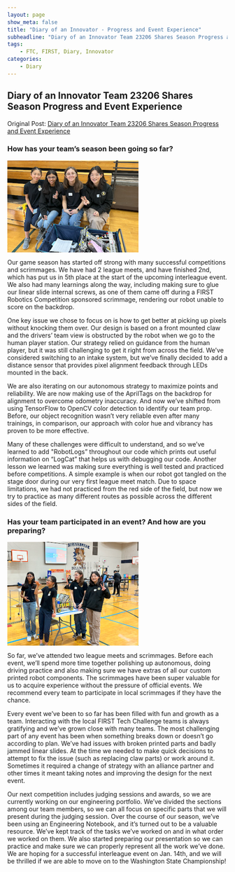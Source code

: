 ```yaml
---
layout: page
show_meta: false
title: "Diary of an Innovator - Progress and Event Experience"
subheadline: "Diary of an Innovator Team 23206 Shares Season Progress and Event Experience"
tags:
    - FTC, FIRST, Diary, Innovator
categories:
    - Diary
---
```

## Diary of an Innovator Team 23206 Shares Season Progress and Event Experience

Original Post: [Diary of an Innovator Team 23206 Shares Season Progress and Event Experience](https://firsttechchallenge.blogspot.com/2024/01/diary-of-innovator-team-23206-shares.html)

### How has your team’s season been going so far? 

<img src="../../images/blog/Diary Entry 2a.png" align="middle" alt="Diary Entry 1a.png" width="300" />

Our game season has started off strong with many successful competitions and scrimmages. We have had 2 league meets, and have finished 2nd, which has put us in 5th place at the start of the upcoming interleague event. We also had many learnings along the way, including making sure to glue our linear slide internal screws, as one of them came off during a FIRST Robotics Competition sponsored scrimmage, rendering our robot unable to score on the backdrop. 

One key issue we chose to focus on is how to get better at picking up pixels without knocking them over. Our design is based on a front mounted claw and the drivers’ team view is obstructed by the robot when we go to the human player station. Our strategy relied on guidance from the human player, but it was still challenging to get it right from across the field. We’ve considered switching to an intake system, but we’ve finally decided to add a distance sensor that provides pixel alignment feedback through LEDs mounted in the back. 

We are also iterating on our autonomous strategy to maximize points and reliability. We are now making use of the AprilTags on the backdrop for alignment to overcome odometry inaccuracy. And now we’ve shifted from using TensorFlow to OpenCV color detection to identify our team prop. Before, our object recognition wasn’t very reliable even after many trainings, in comparison, our approach with color hue and vibrancy has proven to be more effective. 

Many of these challenges were difficult to understand, and so we’ve learned to add "RobotLogs” throughout our code which prints out useful information on “LogCat” that helps us with debugging our code. Another lesson we learned was making sure everything is well tested and practiced before competitions. A simple example is when our robot got tangled on the stage door during our very first league meet match. Due to space limitations, we had not practiced from the red side of the field, but now we try to practice as many different routes as possible across the different sides of the field. 

### Has your team participated in an event? And how are you preparing?

<img src="../../images/blog/Diary Entry 2b.png" align="middle" alt="Diary Entry 2a.png" width="300" />

So far, we’ve attended two league meets and scrimmages. Before each event, we’ll spend more time together polishing up autonomous, doing driving practice and also making sure we have extras of all our custom printed robot components. The scrimmages have been super valuable for us to acquire experience without the pressure of official events. We recommend every team to participate in local scrimmages if they have the chance. 

Every event we’ve been to so far has been filled with fun and growth as a team. Interacting with the local FIRST Tech Challenge teams is always gratifying and we’ve grown close with many teams. The most challenging part of any event has been when something breaks down or doesn’t go according to plan. We’ve had issues with broken printed parts and badly jammed linear slides. At the time we needed to make quick decisions to attempt to fix the issue (such as replacing claw parts) or work around it. Sometimes it required a change of strategy with an alliance partner and other times it meant taking notes and improving the design for the next event. 

Our next competition includes judging sessions and awards, so we are currently working on our engineering portfolio. We’ve divided the sections among our team members, so we can all focus on specific parts that we will present during the judging session. Over the course of our season, we’ve been using an Engineering Notebook, and it’s turned out to be a valuable resource. We’ve kept track of the tasks we’ve worked on and in what order we worked on them. We also started preparing our presentation so we can practice and make sure we can properly represent all the work we’ve done. We are hoping for a successful interleague event on Jan. 14th, and we will be thrilled if we are able to move on to the Washington State Championship!
